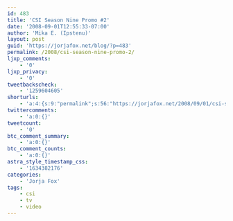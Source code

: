 ```yaml
---
id: 483
title: 'CSI Season Nine Promo #2'
date: '2008-09-01T12:55:33-07:00'
author: 'Mika E. (Ipstenu)'
layout: post
guid: 'https://jorjafox.net/blog/?p=483'
permalink: /2008/csi-season-nine-promo-2/
ljxp_comments:
    - '0'
ljxp_privacy:
    - '0'
tweetbackscheck:
    - '1259604605'
shorturls:
    - 'a:4:{s:9:"permalink";s:56:"https://jorjafox.net/2008/09/01/csi-season-nine-promo-2/";s:7:"tinyurl";s:26:"http://tinyurl.com/y9dy6l9";s:4:"isgd";s:18:"http://is.gd/53fmA";s:5:"bitly";s:20:"http://bit.ly/8RR64a";}'
twittercomments:
    - 'a:0:{}'
tweetcount:
    - '0'
btc_comment_summary:
    - 'a:0:{}'
btc_comment_counts:
    - 'a:0:{}'
astra_style_timestamp_css:
    - '1634382176'
categories:
    - 'Jorja Fox'
tags:
    - csi
    - tv
    - video
---
```


<div style="text-align: center; margin: auto"><object type="application/x-shockwave-flash" style="width:425px; height:344px;" data="http://www.youtube.com/v/ipefsXPs3Ck"><param name="movie" value="http://www.youtube.com/v/ipefsXPs3Ck" /></object></div>